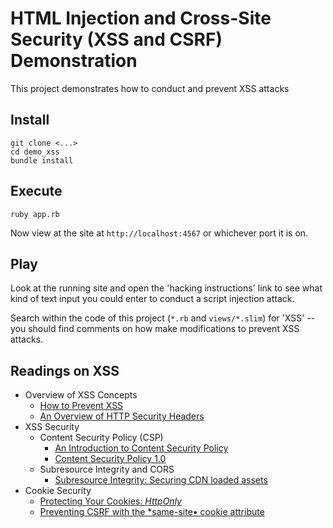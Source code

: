 # HTML Injection and Cross-Site Security (XSS and CSRF) Demonstration

This project demonstrates how to conduct and prevent XSS attacks

## Install

    git clone <...>
    cd demo_xss
    bundle install

## Execute

    ruby app.rb

Now view at the site at `http://localhost:4567` or whichever port it is on.

## Play

Look at the running site and open the 'hacking instructions' link to see what kind of text input you could enter to conduct a script injection attack.

Search within the code of this project (`*.rb` and `views/*.slim`) for 'XSS' -- you should find comments on how make modifications to prevent XSS attacks.

## Readings on XSS

- Overview of XSS Concepts
  - [How to Prevent XSS](http://www.lauradhamilton.com/how-to-prevent-xss)
  - [An Overview of HTTP Security Headers](https://www.dionach.com/blog/an-overview-of-http-security-headers)
- XSS Security
  - Content Security Policy (CSP)
    - [An Introduction to Content Security Policy](http://www.html5rocks.com/en/tutorials/security/content-security-policy/)
    - [Content Security Policy 1.0](http://caniuse.com/#feat=contentsecuritypolicy)
  - Subresource Integrity and CORS
    - [Subresource Integrity: Securing CDN loaded assets](https://scotthelme.co.uk/subresource-integrity/)
- Cookie Security
  - [Protecting Your Cookies: *HttpOnly*](https://blog.codinghorror.com/protecting-your-cookies-httponly/)
  - [Preventing CSRF with the *same-site• cookie attribute](http://www.sjoerdlangkemper.nl/2016/04/14/preventing-csrf-with-samesite-cookie-attribute/)
